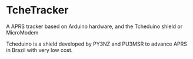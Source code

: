 # TcheTracker

A APRS tracker based on Arduino hardware, and the Tcheduino shield or MicroModem

Tcheduino is a shield developed by PY3NZ and PU3MSR to advance APRS in Brazil with very low cost.

